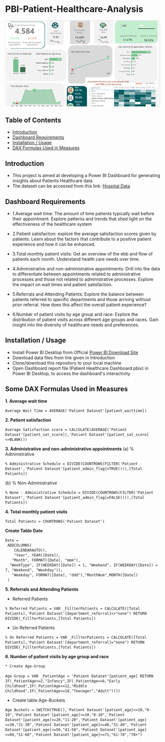 # PBI-Patient-Healthcare-Analysis

![Dashboard Image](https://github.com/quynhnguyenuet/Dash_Board_Project/blob/main/Patients%20Healthcare%20dataset/Patient%20healthcare.PNG "Final Dashboard Image")

## Table of Contents
* [Introduction](#Introduction)
* [Dashboard Requirements](#Dashboard-Requirements)
* [Installation / Usage](#Installation--Usage)
* [DAX Formulas Used in Measures](#DAX-Formulas-Used-in-Measures)
## Introduction
* This project is aimed at developing a Power BI Dashboard for generating insights about Patients Healthcare data
* The dataset can be accessed from this link: [Hospital Data](https://github.com/quynhnguyenuet/Dash_Board_Project/blob/main/Patients%20Healthcare%20dataset/Data%20and%20Background/Hospital%20ER.csv)
## Dashboard Requirements
* 1.Average wait time: The amount of time patients typically wait before their appointment. Explore patterns and trends that shed light on the effectiveness of the healthcare system

* 2.Patient satisfaction: explore the average satisfaction scores given by patients. Learn about the factors that contribute to a positive patient experience and how it can be enhanced.

* 3.Total monthly patient visits: Get an overview of the ebb and flow of patients each month. Understand health care needs over time.

* 4.Administrative and non-administrative appointments: Drill into the data to differentiate between appointments related to administrative processes and those not related to administrative processes. Explore the impact on wait times and patient satisfaction.

* 5.Referrals and Attending Patients: Explore the balance between patients referred to specific departments and those arriving without prior referral. How does this affect the overall patient experience?

* 6.Number of patient visits by age group and race: Explore the distribution of patient visits across different age groups and races. Gain insight into the diversity of healthcare needs and preferences.
## Installation / Usage
* Install Power BI Desktop from Official [Power BI Download Site](https://powerbi.microsoft.com/en-us/downloads/)
* Download data files from link given in Introduction
* Clone/download this repository to your local machine
* Open Dashboard report file (Patient Healthcare Dashboard.pbix) in Power BI Desktop, to access the dashboard's interactivity 
## Some DAX Formulas Used in Measures
**1. Average wait time**
```dax
Average Wait Time = AVERAGE('Patient Dataset'[patient_waittime])
```
**2. Patient satisfaction**
```dax
Average Satisfaction score = CALCULATE(AVERAGE('Patient Dataset'[patient_sat_score]),'Patient Dataset'[patient_sat_score]<>BLANK())
```
**3. Administrative and non-administrative appointments**
(a) % Administrative
```dax
% Administrative Schedule = DIVIDE(COUNTROWS(FILTER('Patient Dataset','Patient Dataset'[patient_admin_flag]=TRUE())),[Total Patients])
```
(b) % Non-Administrative
```dax
% None - Administrative Schedule = DIVIDE(COUNTROWS(FILTER('Patient Dataset','Patient Dataset'[patient_admin_flag]=FALSE())),[Total Patients])
```
**4. Total monthly patient visits**
```dax
Total Patients = COUNTROWS('Patient Dataset')
```
**Create Table Date**
```dax
Date = 
 ADDCOLUMNS(
    CALENDARAUTO(),
    "Year", YEAR([Date]),
   "Month", FORMAT([Date], "mmm"),
  "WeekType", IF(WEEKDAY([Date]) = 1, "Weekend", IF(WEEKDAY([Date]) = 7, "Weekend", "Weekday")),
   "Weekday", FORMAT([Date], "ddd"),"MonthNum",MONTH([Date])
 )
```
**5. Referrals and Attending Patients**
* Referred Patients 
```dax
% Referred Patients = VAR _FillterPatients = CALCULATE([Total Patients],'Patient Dataset'[department_referral]<>"none") RETURN DIVIDE(_FillterPatients,[Total Patients])
```
* Un Referred Patients
```dax
% Un Referred Patients = VAR _FillterPatients = CALCULATE([Total Patients],'Patient Dataset'[department_referral]="none") RETURN DIVIDE(_FillterPatients,[Total Patients])
```
**6. Number of patient visits by age group and race**
```dax
* Create Age-Group

Age Group = VAR _PatientAge = 'Patient Dataset'[patient_age] RETURN IF(_PatientAge<=2,"Infancy",IF(_PatientAge<=6,"Early Childhood",IF(_PatientAge<=12,"Middle Childhood",IF(_PatientAge<=18,"Teenager","Adult"))))
```
* Create table Age-Buckets
```dax
Age Buckets = SWITCH(TRUE(),'Patient Dataset'[patient_age]<=10,"0-10",'Patient Dataset'[patient_age]<=10,"0-10",'Patient Dataset'[patient_age]<=20,"11-20",'Patient Dataset'[patient_age]<=30,"21-30",'Patient Dataset'[patient_age]<=40,"31-40",'Patient Dataset'[patient_age]<=50,"41-50",'Patient Dataset'[patient_age]<=60,"51-60",'Patient Dataset'[patient_age]<=71,"61-70","70+")
```